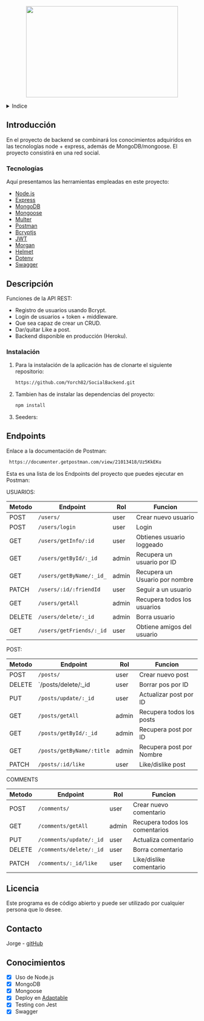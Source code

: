 <!-- LOGO -->

<p align="center">
  <img width="400" height="240" src='./assets/api.png'>
</p>

<!-- INDICE -->
<details>
  <summary>Indice</summary>
  <ol>
    <li>
      <a href="#introduccion">Introducción</a>
      <ul>
        <li><a href="#hecho-con">Tecnologías</a></li>
      </ul>
    </li>
    <li>
      <a href="#descripción-del-proyecto">Descripción del proyecto</a>
      <ul>
        <li><a href="#instalación">Instalación</a></li>
      </ul>
    </li>
    <li><a href="#endpoints">Endpoints</a></li>
    <li><a href="#licencia">Licencia</a></li>
    <li><a href="#contacto">Contacto</a></li>
    <li><a href="#conocimientos">Conocimientos</a></li>
  </ol>
</details>

<!-- SOBRE EL PROYECTO -->

## Introducción

En el proyecto de backend se combinará los conocimientos adquiridos en las
tecnologías node + express, además de MongoDB/mongoose.
El proyecto consistirá en una red social.


### Tecnologías

Aquí presentamos las herramientas empleadas en este proyecto:

- [Node.js](https://node.org/)
- [Express](https://expressjs.com/es/)
- [MongoDB](https://www.mongodb.com/)
- [Mongoose](https://mongoosejs.com/)
- [Multer](https://github.com/expressjs/multer)
- [Postman](https://www.postman.com/)
- [Bcryptjs](https://www.npmjs.com/package/bcryptjs)
- [JWT](https://jwt.io/)
- [Morgan](https://www.npmjs.com/package/morgan)
- [Helmet](https://www.npmjs.com/package/helmet)
- [Dotenv](https://www.npmjs.com/package/dotenv)
- [Swagger](https://swagger.io/)

<!-- DESCRIPCION -->

## Descripción

Funciones de la API REST:

- Registro de usuarios usando Bcrypt.
- Login de usuarios + token + middleware.
- Que sea capaz de crear un CRUD.
- Dar/quitar Like a post.
- Backend disponible en producción (Heroku).

### Instalación

1. Para la instalación de la aplicación has de clonarte el siguiente repositorio:

   ```sh
   https://github.com/Yorch82/SocialBackend.git
   ```

2. Tambien has de instalar las dependencias del proyecto:
   ```sh
   npm install
   ```
3. Seeders:


<!-- EJEMPLOS DE USO -->

## Endpoints

Enlace a la documentación de Postman:

   ```sh
    https://documenter.getpostman.com/view/21013418/Uz5KkEKu
   ```

Esta es una lista de los Endpoints del proyecto que puedes ejecutar en Postman:

USUARIOS:

| Metodo | Endpoint                       | Rol     | Funcion                               |
| ------ | ------------------------------ | ------- | ------------------------------------- |
| POST   | `/users/`                      | user    | Crear nuevo usuario                   |
| POST   | `/users/login`                 | user    | Login                                 |
| GET    | `/users/getInfo/:id`           | user    | Obtienes usuario loggeado             |
| GET    | `/users/getById/:_id`          | admin   | Recupera un usuario por ID            |
| GET    | `/users/getByName/:_id_`       | admin   | Recupera un Usuario por nombre        |
| PATCH  | `/users/:id/:friendId`         | user    | Seguir a un usuario                   |
| GET    | `/users/getAll`                | admin   | Recupera todos los usuarios           |
| DELETE | `/users/delete/:_id`           | admin   | Borra usuario                         |
| GET    | `/users/getFriends/:_id`       | user    | Obtiene amigos del usuario            |

POST:

| Metodo | Endpoint                       | Rol     | Funcion                               |
| ------ | ------------------------------ | ------- | ------------------------------------- |
| POST   | `/posts/`                      | user    | Crear nuevo post                      |
| DELETE | `/posts/delete/:_id            | user    | Borrar pos por ID                     |
| PUT    | `/posts/update/:_id`           | user    | Actualizar post por ID                |
| GET    | `/posts/getAll`                | admin   | Recupera todos los posts              |
| GET    | `/posts/getById/:_id`          | admin   | Recupera post por ID                  |
| GET    | `/posts/getByName/:title`      | admin   | Recupera post por Nombre              |
| PATCH  | `/posts/:id/like`              | user    | Like/dislike post                     |

COMMENTS

| Metodo | Endpoint                       | Rol     | Funcion                               |
| ------ | ------------------------------ | ------- | ------------------------------------- |
| POST   | `/comments/`                   | user    | Crear nuevo comentario                |
| GET    | `/comments/getAll`             | admin   | Recupera todos los comentarios        |
| PUT    | `/comments/update/:_id`        | user    | Actualiza comentario                  |
| DELETE | `/comments/delete/:_id`        | user    | Borra comentario                      |
| PATCH  | `/comments/:_id/like`          | user    | Like/dislike comentario               |

<!-- LICENCIA -->

## Licencia

Este programa es de código abierto y puede ser utilizado por cualquier persona que lo desee.

<!-- CONTACTO -->

## Contacto

Jorge - [gitHub](https://github.com/yorch82)

<!-- CONCOCIMIENTOS -->

## Conocimientos

- [x] Uso de Node.js
- [x] MongoDB
- [x] Mongoose
- [x] Deploy en [Adaptable](https://adaptable.io/)
- [x] Testing con Jest
- [x] Swagger
